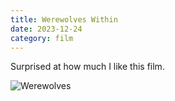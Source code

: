 ```yaml
---
title: Werewolves Within
date: 2023-12-24
category: film
---
```


Surprised at how much I like this film.

![Werewolves](/images/werewolveswithin.jpg)
